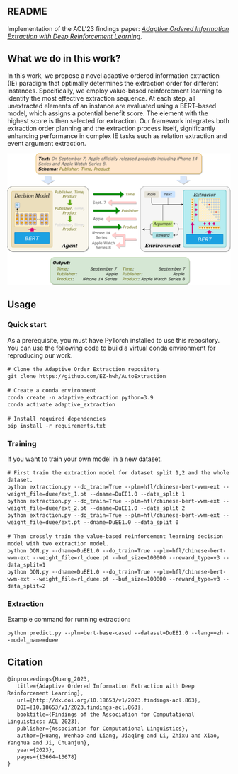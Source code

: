 ## README

Implementation of the ACL'23 findings paper: [*Adaptive Ordered Information Extraction with Deep Reinforcement Learning*](https://arxiv.org/abs/2306.10787).

## What we do in this work?
In this work, we propose a novel adaptive ordered information extraction (IE) paradigm that optimally determines the extraction order for different instances. Specifically, we employ value-based reinforcement learning to identify the most effective extraction sequence. At each step, all unextracted elements of an instance are evaluated using a BERT-based model, which assigns a potential benefit score. The element with the highest score is then selected for extraction. Our framework integrates both extraction order planning and the extraction process itself, significantly enhancing performance in complex IE tasks such as relation extraction and event argument extraction.

![](assets/framework.png)

## Usage

### Quick start

As a prerequisite, you must have PyTorch installed to use this repository.
You can use the following code to build a virtual conda environment for reproducing our work.

```
# Clone the Adaptive Order Extraction repository
git clone https://github.com/EZ-hwh/AutoExtraction

# Create a conda environment
conda create -n adaptive_extraction python=3.9
conda activate adaptive_extraction

# Install required dependencies
pip install -r requirements.txt
```

### Training
If you want to train your own model in a new dataset.
```
# First train the extraction model for dataset split 1,2 and the whole dataset.
python extraction.py --do_train=True --plm=hfl/chinese-bert-wwm-ext --weight_file=duee/ext_1.pt --dname=DuEE1.0 --data_split 1
python extraction.py --do_train=True --plm=hfl/chinese-bert-wwm-ext --weight_file=duee/ext_2.pt --dname=DuEE1.0 --data_split 2
python extraction.py --do_train=True --plm=hfl/chinese-bert-wwm-ext --weight_file=duee/ext.pt --dname=DuEE1.0 --data_split 0

# Then crossly train the value-based reinforcement learning decision model with two extraction model.
python DQN.py --dname=DuEE1.0 --do_train=True --plm=hfl/chinese-bert-wwm-ext --weight_file=rl_duee.pt --buf_size=100000 --reward_type=v3 --data_split=1
python DQN.py --dname=DuEE1.0 --do_train=True --plm=hfl/chinese-bert-wwm-ext --weight_file=rl_duee.pt --buf_size=100000 --reward_type=v3 --data_split=2
```

### Extraction
Example command for running extraction:
```
python predict.py --plm=bert-base-cased --dataset=DuEE1.0 --lang==zh --model_name=duee
```

## Citation
```
@inproceedings{Huang_2023,
   title={Adaptive Ordered Information Extraction with Deep Reinforcement Learning},
   url={http://dx.doi.org/10.18653/v1/2023.findings-acl.863},
   DOI={10.18653/v1/2023.findings-acl.863},
   booktitle={Findings of the Association for Computational Linguistics: ACL 2023},
   publisher={Association for Computational Linguistics},
   author={Huang, Wenhao and Liang, Jiaqing and Li, Zhixu and Xiao, Yanghua and Ji, Chuanjun},
   year={2023},
   pages={13664–13678} 
}
```